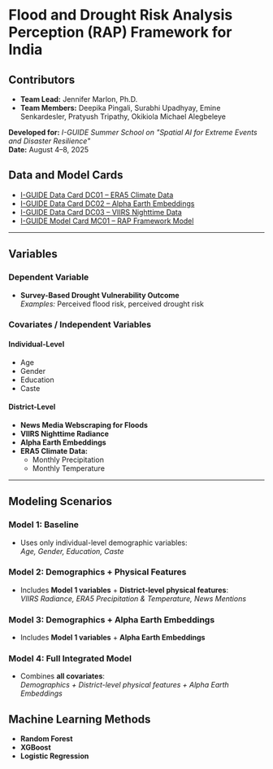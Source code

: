 # Flood and Drought Risk Analysis Perception (RAP) Framework for India

## **Contributors**
- **Team Lead:** Jennifer Marlon, Ph.D.  
- **Team Members:** Deepika Pingali, Surabhi Upadhyay, Emine Senkardesler, Pratyush Tripathy, Okikiola Michael Alegbeleye  

**Developed for:** *I-GUIDE Summer School on "Spatial AI for Extreme Events and Disaster Resilience"*  
**Date:** August 4–8, 2025  

## **Data and Model Cards**
- [I-GUIDE Data Card DC01 – ERA5 Climate Data](https://github.com/surabhiupadhyay/RAP_India/raw/main/Model-and-Data-Cards/I-GUIDE%20Data%20Card_DC01.docx)
- [I-GUIDE Data Card DC02 – Alpha Earth Embeddings](https://github.com/surabhiupadhyay/RAP_India/raw/main/Model-and-Data-Cards/I-GUIDE%20Data%20Card_DC02.docx)
- [I-GUIDE Data Card DC03 – VIIRS Nighttime Data](https://github.com/surabhiupadhyay/RAP_India/raw/main/Model-and-Data-Cards/I-GUIDE%20Data%20Card_DC03.docx)
- [I-GUIDE Model Card MC01 – RAP Framework Model](https://github.com/surabhiupadhyay/RAP_India/raw/main/Model-and-Data-Cards/I-GUIDE%20Model%20Card_MC01.docx)

---

## **Variables**

### **Dependent Variable**
- **Survey-Based Drought Vulnerability Outcome**  
  *Examples:* Perceived flood risk, perceived drought risk  

### **Covariates / Independent Variables**

#### **Individual-Level**
- Age  
- Gender  
- Education  
- Caste  

#### **District-Level**
- **News Media Webscraping for Floods**  
- **VIIRS Nighttime Radiance**  
- **Alpha Earth Embeddings**  
- **ERA5 Climate Data:**  
  - Monthly Precipitation  
  - Monthly Temperature  

---

## **Modeling Scenarios**

### **Model 1: Baseline**
- Uses only individual-level demographic variables:  
  *Age, Gender, Education, Caste*

### **Model 2: Demographics + Physical Features**
- Includes **Model 1 variables** + **District-level physical features**:  
  *VIIRS Radiance, ERA5 Precipitation & Temperature, News Mentions*

### **Model 3: Demographics + Alpha Earth Embeddings**
- Includes **Model 1 variables** + **Alpha Earth Embeddings**

### **Model 4: Full Integrated Model**
- Combines **all covariates**:  
  *Demographics + District-level physical features + Alpha Earth Embeddings*

## **Machine Learning Methods**
- **Random Forest** 
- **XGBoost**
- **Logistic Regression**
